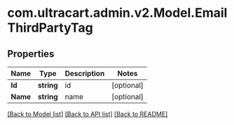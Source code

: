 # com.ultracart.admin.v2.Model.EmailThirdPartyTag
## Properties

Name | Type | Description | Notes
------------ | ------------- | ------------- | -------------
**Id** | **string** | id | [optional] 
**Name** | **string** | name | [optional] 


[[Back to Model list]](../README.md#documentation-for-models) [[Back to API list]](../README.md#documentation-for-api-endpoints) [[Back to README]](../README.md)

